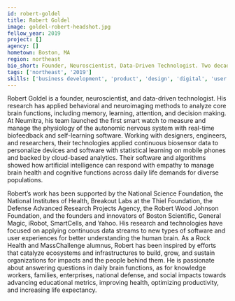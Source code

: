 ```yaml
---
id: robert-goldel
title: Robert Goldel
image: goldel-robert-headshot.jpg
fellow_year: 2019
project: []
agency: []
hometown: Boston, MA
region: northeast
bio_short: Founder, Neuroscientist, Data-Driven Technologist. Two decades of working at the intersection of cognition, behavior, and the brain, solving for human health and performance concerns with industry, non-profit, and government partners across populations.
tags: ['northeast', '2019']
skills: ['business development', 'product', 'design', 'digital', 'user experience']
---
```


Robert Goldel is a founder, neuroscientist, and data-driven technologist. His research has applied behavioral and neuroimaging methods to analyze core brain functions, including memory, learning, attention, and decision making. At Neumitra, his team launched the first smart watch to measure and manage the physiology of the autonomic nervous system with real-time biofeedback and self-learning software. Working with designers, engineers, and researchers, their technologies applied continuous biosensor data to personalize devices and software with statistical learning on mobile phones and backed by cloud-based analytics. Their software and algorithms showed how artificial intelligence can respond with empathy to manage brain health and cognitive functions across daily life demands for diverse populations.

Robert’s work has been supported by the National Science Foundation, the National Institutes of Health, Breakout Labs at the Thiel Foundation, the Defense Advanced Research Projects Agency, the Robert Wood Johnson Foundation, and the founders and innovators of Boston Scientific, General Magic, iRobot, SmartCells, and Yahoo. His research and technologies have focused on applying continuous data streams to new types of software and user experiences for better understanding the human brain. As a Rock Health and MassChallenge alumnus, Robert has been inspired by efforts that catalyze ecosystems and infrastructures to build, grow, and sustain organizations for impacts and the people behind them. He is passionate about answering questions in daily brain functions, as for knowledge workers, families, enterprises, national defense, and social impacts towards advancing educational metrics, improving health, optimizing productivity, and increasing life expectancy.

